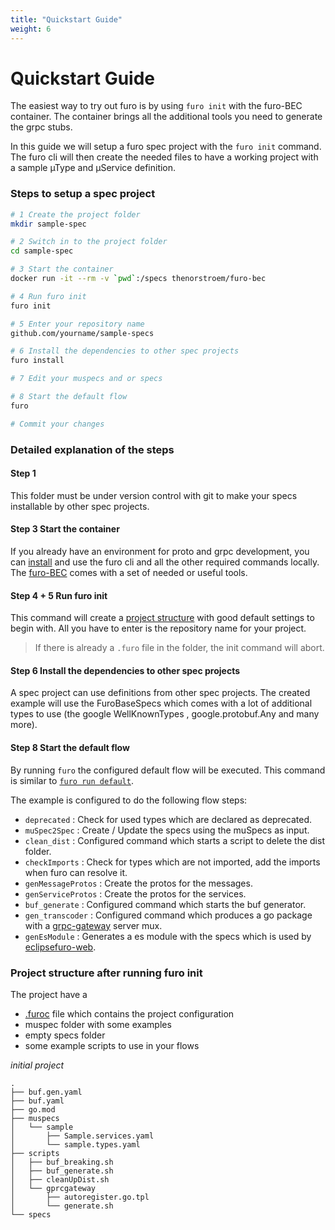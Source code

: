 ```yaml
---
title: "Quickstart Guide"
weight: 6
---
```



# Quickstart Guide
The easiest way to try out furo is by using `furo init` with the furo-BEC container.
The container brings all the additional tools you need to generate the grpc stubs.


In this guide we will setup a furo spec project with the `furo init` command. 
The furo cli will then create the needed files to have a working project with a sample µType and µService definition.  

### Steps to setup a spec project

```bash
# 1 Create the project folder
mkdir sample-spec

# 2 Switch in to the project folder
cd sample-spec

# 3 Start the container 
docker run -it --rm -v `pwd`:/specs thenorstroem/furo-bec

# 4 Run furo init
furo init

# 5 Enter your repository name
github.com/yourname/sample-specs

# 6 Install the dependencies to other spec projects
furo install

# 7 Edit your muspecs and or specs

# 8 Start the default flow
furo

# Commit your changes
```

### Detailed explanation of the steps

#### Step 1 
This folder must be under version control with git to make your specs installable by other spec projects.

#### Step 3 Start the container
If you already have an environment for proto and grpc development, you can [install](/docs/installation/) and use the furo cli
and all the other required commands locally. The [furo-BEC](/docs/tools/BEC/) comes with a set of needed or useful tools.

#### Step 4 + 5 Run furo init
This command will create a [project structure](/docs/quickstart/#project-structure-after-running-furo-init) with good default settings to begin with.
All you have to enter is the repository name for your project.

> If there is already a `.furo` file in the folder, the init command will abort. 

#### Step 6 Install the dependencies to other spec projects
A spec project can use definitions from other spec projects. The created example will use the FuroBaseSpecs which comes with a lot of
additional types to use (the google WellKnownTypes , google.protobuf.Any and many more).

#### Step 8 Start the default flow
By running `furo` the configured default flow will be executed. This command is similar to [`furo run default`](/docs/commands/furo_run/).

The example is configured to do the following flow steps:

- `deprecated` : Check for used types which are declared as deprecated.
- `muSpec2Spec` : Create / Update the specs using the muSpecs as input.
- `clean_dist` : Configured command which starts a script to delete the dist folder.
- `checkImports` : Check for types which are not imported, add the imports when furo can resolve it.
- `genMessageProtos` : Create the protos for the messages.
- `genServiceProtos` : Create the protos for the services.
- `buf_generate` : Configured command which starts the buf generator.
- `gen_transcoder` : Configured command which produces a go package with a [grpc-gateway](https://grpc-ecosystem.github.io/grpc-gateway/) server mux. 
- `genEsModule` : Generates a es module with the specs which is used by [eclipsefuro-web](/docs/web-components/).

### Project structure after running furo init
The project have a
- [.furoc](/docs/configuration/) file which contains the project configuration
- muspec folder with some examples
- empty specs folder
- some example scripts to use in your flows

*initial project*
```
.
├── buf.gen.yaml
├── buf.yaml
├── go.mod
├── muspecs
│   └── sample
│       ├── Sample.services.yaml
│       └── sample.types.yaml
├── scripts
│   ├── buf_breaking.sh
│   ├── buf_generate.sh
│   ├── cleanUpDist.sh
│   └── gprcgateway
│       ├── autoregister.go.tpl
│       └── generate.sh
└── specs

```